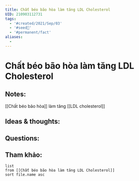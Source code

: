 ```yaml
---
title: Chất béo bão hòa làm tăng LDL Cholesterol
UID: 210903112731
tags:
  - '#created/2021/Sep/03'
  - '#seed🥜'
  - '#permanent/fact'
aliases:
  - 
---
```

# Chất béo bão hòa làm tăng LDL Cholesterol

## Notes:
[[Chất béo bão hòa]] làm tăng [[LDL cholesterol]]

## Ideas & thoughts:

## Questions:


## Tham khảo:
```dataview
list
from [[Chất béo bão hòa làm tăng LDL Cholesterol]]
sort file.name asc
```